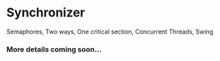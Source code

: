 # Synchronizer

Semaphores, Two ways, One critical section, Concurrent Threads, Swing

### More details coming soon...
